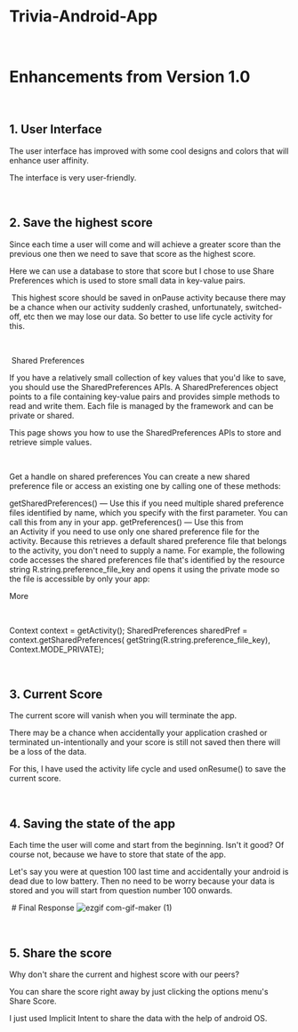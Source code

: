# Trivia-Android-App
​
​
# Enhancements from Version 1.0
 
## 1. User Interface
The user interface has improved with some cool designs and colors that will enhance user affinity.

The interface is very user-friendly.

 

## 2. Save the highest score
Since each time a user will come and will achieve a greater score than the previous one then we need to save that score as the highest score.

Here we can use a database to store that score but I chose to use Share Preferences which is used to store small data in key-value pairs.

 This highest score should be saved in onPause activity because there may be a chance when our activity suddenly crashed, unfortunately, switched-off, etc then we may lose our data. So better to use life cycle activity for this.

 

 Shared Preferences

If you have a relatively small collection of key values that you'd like to save, you should use the SharedPreferences APIs. A SharedPreferences object points to a file containing key-value pairs and provides simple methods to read and write them. Each file is managed by the framework and can be private or shared.

This page shows you how to use the SharedPreferences APIs to store and retrieve simple values.

 

Get a handle on shared preferences
You can create a new shared preference file or access an existing one by calling one of these methods:

getSharedPreferences() — Use this if you need multiple shared preference files identified by name, which you specify with the first parameter. You can call this from any in your app.
getPreferences() — Use this from an Activity if you need to use only one shared preference file for the activity. Because this retrieves a default shared preference file that belongs to the activity, you don't need to supply a name.
For example, the following code accesses the shared preferences file that's identified by the resource string R.string.preference_file_key and opens it using the private mode so the file is accessible by only your app:

More

 

Context context = getActivity();
SharedPreferences sharedPref = context.getSharedPreferences(
        getString(R.string.preference_file_key), Context.MODE_PRIVATE);

 

## 3. Current Score
The current score will vanish when you will terminate the app.

There may be a chance when accidentally your application crashed or terminated un-intentionally and your score is still not saved then there will be a loss of the data.

For this, I have used the activity life cycle and used onResume() to save the current score.

 

## 4. Saving the state of the app
Each time the user will come and start from the beginning. Isn't it good? Of course not, because we have to store that state of the app.

Let's say you were at question 100 last time and accidentally your android is dead due to low battery. Then no need to be worry because your data is stored and you will start from question number 100 onwards.

 # Final Response
 ![ezgif com-gif-maker (1)](https://user-images.githubusercontent.com/58872658/117115141-552d2680-adaa-11eb-9401-8affdb2bc73a.gif)

 

## 5. Share the score

Why don't share the current and highest score with our peers?

You can share the score right away by just clicking the options menu's Share Score.

I just used Implicit Intent to share the data with the help of android OS.

​

